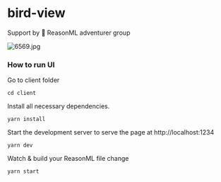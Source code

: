 # bird-view

Support by 🐪 ReasonML adventurer group

![6569.jpg](https://assets-natgeotv.fnghub.com/POD/6569.jpg)

### How to run UI

Go to client folder

```
cd client
```

Install all necessary dependencies.

```
yarn install
```

Start the development server to serve the page at http://localhost:1234


```
yarn dev
```

Watch & build your ReasonML file change

```
yarn start
```
